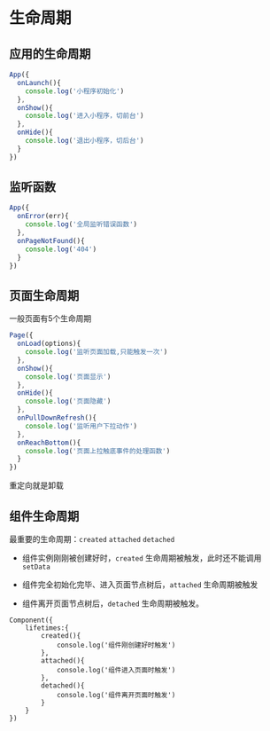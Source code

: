 # 生命周期

## 应用的生命周期

```js
App({
  onLaunch(){
    console.log('小程序初始化')
  },
  onShow(){
    console.log('进入小程序，切前台')
  },
  onHide(){
    console.log('退出小程序，切后台')
  }
})
```

## 监听函数

```js
App({
  onError(err){
    console.log('全局监听错误函数')
  },
  onPageNotFound(){
    console.log('404')
  }
})

```

## 页面生命周期

一般页面有5个生命周期

```js
Page({
  onLoad(options){
    console.log('监听页面加载,只能触发一次')
  },
  onShow(){
    console.log('页面显示')
  },
  onHide(){
    console.log('页面隐藏')
  },
  onPullDownRefresh(){
    console.log('监听用户下拉动作')
  },
  onReachBottom(){
    console.log('页面上拉触底事件的处理函数')
  }
})
```

重定向就是卸载

## 组件生命周期

最重要的生命周期：`created` `attached` `detached`

- 组件实例刚刚被创建好时，`created` 生命周期被触发，此时还不能调用 `setData`

- 组件完全初始化完毕、进入页面节点树后，`attached` 生命周期被触发
- 组件离开页面节点树后，`detached` 生命周期被触发。

```
Component({
	lifetimes:{
		created(){
			console.log('组件刚创建好时触发')
		},
		attached(){
			console.log('组件进入页面时触发')
		},
		detached(){
			console.log('组件离开页面时触发')
		}
	}
})
```

